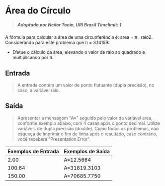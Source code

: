 # Área do Círculo

> ##### Adaptado por Neilor Tonin, URI Brasil Timelimit: 1

A fórmula para calcular a área de uma circunferência é: area = π . raio2. Considerando para este problema que π = 3.14159:

- Efetue o cálculo da área, elevando o valor de raio ao quadrado e multiplicando por π.

## Entrada
> A entrada contém um valor de ponto flutuante (dupla precisão), no caso, a variável raio.

## Saída
> Apresentar a mensagem "A=" seguido pelo valor da variável area, conforme exemplo abaixo, com 4 casas após o ponto decimal. Utilize variáveis de dupla precisão (double). Como todos os problemas, não esqueça de imprimir o fim de linha após o resultado, caso contrário, você receberá "Presentation Error".

Exemplos de Entrada | Exemplos de Saída
--------------------|------------------
2.00                |A=12.5664
100.64              |A=31819.3103
150.00              |A=70685.7750